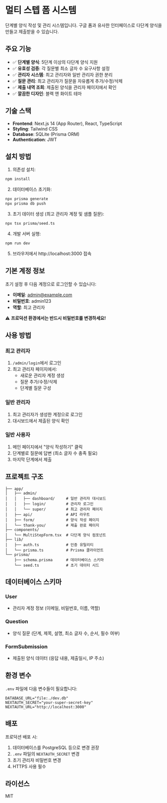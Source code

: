 # 멀티 스텝 폼 시스템

단계별 양식 작성 및 관리 시스템입니다. 구글 폼과 유사한 인터페이스로 다단계 양식을 만들고 제출받을 수 있습니다.

## 주요 기능

-   ✅ **단계별 양식**: 5단계 이상의 다단계 양식 지원
-   ✅ **유효성 검증**: 각 질문별 최소 글자 수 요구사항 설정
-   ✅ **관리자 시스템**: 최고 관리자와 일반 관리자 권한 분리
-   ✅ **질문 관리**: 최고 관리자가 질문을 자유롭게 추가/수정/삭제
-   ✅ **제출 내역 조회**: 제출된 양식을 관리자 페이지에서 확인
-   ✅ **깔끔한 디자인**: 블랙 앤 화이트 테마

## 기술 스택

-   **Frontend**: Next.js 14 (App Router), React, TypeScript
-   **Styling**: Tailwind CSS
-   **Database**: SQLite (Prisma ORM)
-   **Authentication**: JWT

## 설치 방법

1. 의존성 설치:

```bash
npm install
```

2. 데이터베이스 초기화:

```bash
npx prisma generate
npx prisma db push
```

3. 초기 데이터 생성 (최고 관리자 계정 및 샘플 질문):

```bash
npx tsx prisma/seed.ts
```

4. 개발 서버 실행:

```bash
npm run dev
```

5. 브라우저에서 http://localhost:3000 접속

## 기본 계정 정보

초기 설정 후 다음 계정으로 로그인할 수 있습니다:

-   **이메일**: admin@example.com
-   **비밀번호**: admin123
-   **역할**: 최고 관리자

⚠️ **프로덕션 환경에서는 반드시 비밀번호를 변경하세요!**

## 사용 방법

### 최고 관리자

1. `/admin/login`에서 로그인
2. 최고 관리자 페이지에서:
    - 새로운 관리자 계정 생성
    - 질문 추가/수정/삭제
    - 단계별 질문 구성

### 일반 관리자

1. 최고 관리자가 생성한 계정으로 로그인
2. 대시보드에서 제출된 양식 확인

### 일반 사용자

1. 메인 페이지에서 "양식 작성하기" 클릭
2. 단계별로 질문에 답변 (최소 글자 수 충족 필요)
3. 마지막 단계에서 제출

## 프로젝트 구조

```
├── app/
│   ├── admin/
│   │   ├── dashboard/     # 일반 관리자 대시보드
│   │   ├── login/         # 관리자 로그인
│   │   └── super/         # 최고 관리자 페이지
│   ├── api/               # API 라우트
│   ├── form/              # 양식 작성 페이지
│   └── thank-you/         # 제출 완료 페이지
├── components/
│   └── MultiStepForm.tsx  # 다단계 양식 컴포넌트
├── lib/
│   ├── auth.ts            # 인증 유틸리티
│   └── prisma.ts          # Prisma 클라이언트
└── prisma/
    ├── schema.prisma      # 데이터베이스 스키마
    └── seed.ts            # 초기 데이터 시드
```

## 데이터베이스 스키마

### User

-   관리자 계정 정보 (이메일, 비밀번호, 이름, 역할)

### Question

-   양식 질문 (단계, 제목, 설명, 최소 글자 수, 순서, 필수 여부)

### FormSubmission

-   제출된 양식 데이터 (응답 내용, 제출일시, IP 주소)

## 환경 변수

`.env` 파일에 다음 변수들이 필요합니다:

```
DATABASE_URL="file:./dev.db"
NEXTAUTH_SECRET="your-super-secret-key"
NEXTAUTH_URL="http://localhost:3000"
```

## 배포

프로덕션 배포 시:

1. 데이터베이스를 PostgreSQL 등으로 변경 권장
2. `.env` 파일의 `NEXTAUTH_SECRET` 변경
3. 초기 관리자 비밀번호 변경
4. HTTPS 사용 필수

## 라이선스

MIT

